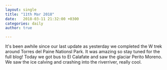 ```yaml
---
layout: single
title: "11th Mar 2018"
date:   2018-03-11 21:32:00 +0300
categories: daily
author: true

---
```


It's been awhile since our last update as yesterday we completed the W trek around Torres del Paine Nationsl Park. It was amazing so stay tuned for the full blog! Today we got bus to El Calafate and saw the glaciar Perito Moreno. We saw the ice calving and crashing into the riverriver, really cool.
